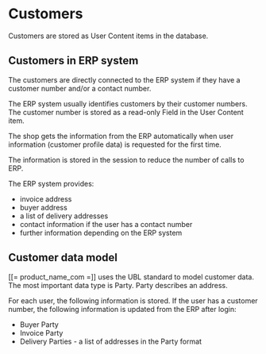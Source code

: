 # Customers

Customers are stored as User Content items in the database.

## Customers in ERP system

The customers are directly connected to the ERP system if they have a customer number and/or a contact number. 

The ERP system usually identifies customers by their customer numbers.
The customer number is stored as a read-only Field in the User Content item. 

The shop gets the information from the ERP automatically when user information (customer profile data) is requested for the first time.

The information is stored in the session to reduce the number of calls to ERP.

The ERP system provides:

- invoice address
- buyer address
- a list of delivery addresses
- contact information if the user has a contact number
- further information depending on the ERP system

## Customer data model

[[= product_name_com =]] uses the UBL standard to model customer data. 
The most important data type is Party.
Party describes an address. 

For each user, the following information is stored. If the user has a customer number, the following information is updated from the ERP after login: 

- Buyer Party
- Invoice Party
- Delivery Parties - a list of addresses in the Party format 
